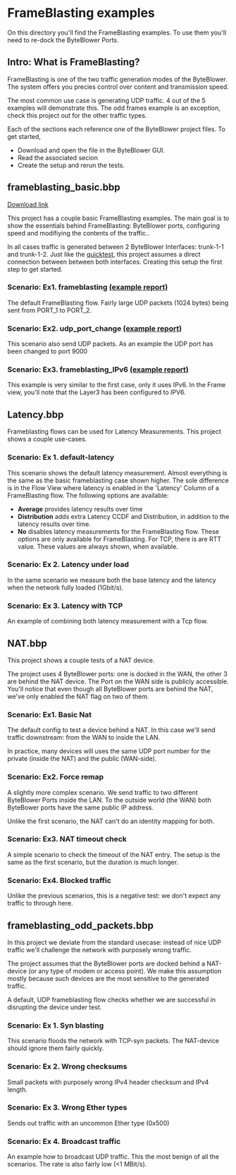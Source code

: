 #  FrameBlasting examples

On this directory you'll find the FrameBlasting examples. To use them you'll need 
to re-dock the ByteBlower Ports. 

## Intro: What is FrameBlasting?

FrameBlasting is one of the two traffic generation modes of the ByteBlower. The system
offers you precies control over content and transmission speed.

The most common use case is generating UDP traffic. 4 out of the 5 examples will demonstrate 
this. The odd frames example is an exception, check this project out for the other traffic types.

Each of the sections each reference one of the ByteBlower project files. To get started,
* Download and open the file in the ByteBlower GUI.
* Read the associated secion
* Create the setup and rerun the tests.

## frameblasting_basic.bbp
<a id="raw-url" href="https://raw.githubusercontent.com/excentis/ByteBlower_GUI_examples/origin/documentation_cleanup/frameblasting/frameblasting_basic.bbp" download="frameblasting_basic.bbp"> Download link </a>

This project has a couple basic FrameBlasting examples. The main goal is to show the essentials
behind FrameBlasting: ByteBlower ports, configuring speed and modifiying the contents of the traffic..

In all cases traffic is generated between 2 ByteBlower Interfaces: trunk-1-1 and trunk-1-2. Just like the 
[quicktest](https://setup.byteblower.com/setup.php?type=5100#using), this project assumes a direct
connection between between both interfaces. Creating this setup the first step to get started. 

### Scenario: Ex1. frameblasting [(example report)](https://htmlpreview.github.io/?https://raw.githubusercontent.com/excentis/ByteBlower_GUI_examples/origin/documentation_cleanup/frameblasting/reports/frameblasting_basic/frameblasting_basic%20-%20Ex%201.%20frameblasting%20-%2020211011_214817__1.html)
The default FrameBlasting flow. Fairly large UDP packets (1024 bytes) being sent from PORT_1 to PORT_2.

### Scenario: Ex2. udp_port_change  [(example report)](https://htmlpreview.github.io/?https://github.com/excentis/ByteBlower_GUI_examples/blob/origin/documentation_cleanup/frameblasting/reports/frameblasting_basic/frameblasting_basic%20-%20Ex%202.%20upd%20port%20change%20-%2020211011_214840__1.html)
This scenario also send UDP packets. As an example the UDP port has been changed to port 9000

### Scenario: Ex3. frameblasting_IPv6  [(example report)](https://htmlpreview.github.io/?https://github.com/excentis/ByteBlower_GUI_examples/blob/origin/documentation_cleanup/frameblasting/reports/frameblasting_basic/frameblasting_basic%20-%20Ex%203.%20frameblasting_IPv6%20-%2020211011_214902__1.html)
This example is very similar to the first case, only it uses IPv6. In the Frame
view, you'll note that the Layer3 has been configured to IPV6.

## Latency.bbp
Frameblasting flows can be used for Latency Measurements. This project shows
a couple use-cases.

### Scenario: Ex 1. default-latency
This scenario shows the default latency measurement. Almost everything is the same as the basic frameblasting case shown higher. The sole difference is in the Flow View where latency is enabled in the 'Latency' Column of a FrameBlasting flow. The following options are available:
* **Average** provides latency results over time
* **Distribution** adds extra Latency CCDF and Distribution, in addition to the latency results over time.
* **No** disables latency measurements for the FrameBlasting flow.
These options are only available for FrameBlasting. 
For TCP, there is are RTT value. These values are always shown, when available.
### Scenario: Ex 2. Latency under load
In the same scenario we measure both the base latency and the latency when the network fully loaded (1Gbit/s).
### Scenario: Ex 3. Latency with TCP
An example of combining both latency measurement with a Tcp flow. 

## NAT.bbp

This project shows a couple tests of a NAT device. 

The project uses 4 ByteBlower ports: one is docked in the WAN, the other 3 are
behind the NAT device. The Port on the WAN side is publicly accessible.
You'll notice that even though all ByteBlower ports are behind the NAT, we've only
enabled the NAT flag on two of them.


### Scenario: Ex1. Basic Nat
The default config to test a device behind a NAT. In this case we'll send traffic
downstream: from the WAN to inside the LAN. 

In practice, many devices will uses the same UDP port number for the private
(inside the NAT) and the public (WAN-side).

### Scenario: Ex2. Force remap
A slightly more complex scenario. We send traffic to two different ByteBlower
Ports inside the LAN. To the outside world (the WAN) both ByteBower ports have
the same public IP address.

Unlike the first scenario, the NAT can't do an identity mapping for both.

### Scenario: Ex3. NAT timeout check
A simple scenario to check the timeout of the NAT entry. The setup is the same
as the first scenario, but the duration is much longer.

### Scenario: Ex4. Blocked traffic
Unlike the previous scenarios, this is a negative test: we don't expect any
traffic to through here.

## frameblasting_odd_packets.bbp
In this project we deviate from the standard usecase: instead of nice UDP
traffic we'll challenge the network with purposely wrong traffic.

The project assumes that the ByteBlower ports are docked behind a NAT-device
(or any type of modem or access point). We make this assumption mostly because
such devices are the most sensitive to the generated traffic.

A default, UDP frameblasting flow checks whether we are successful in disrupting the
device under test.

### Scenario: Ex 1. Syn blasting
This scenario floods the network with TCP-syn packets. The NAT-device should ignore them fairly quickly.

### Scenario: Ex 2. Wrong checksums
Small packets with purposely wrong IPv4 header checksum and IPv4 length.

### Scenario: Ex 3. Wrong Ether types
Sends out traffic with an uncommon Ether type (0x500)

### Scenario: Ex 4. Broadcast traffic
An example how to broadcast UDP traffic. This the most benign of all the
scenarios. The rate is also fairly low (<1 MBit/s).



